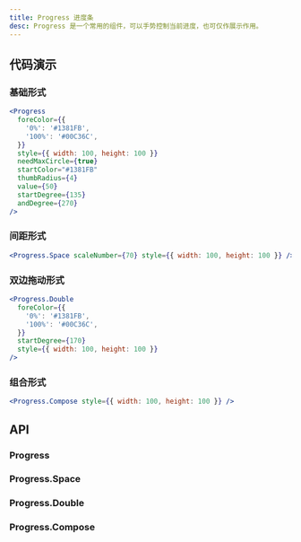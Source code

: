 ```yaml
---
title: Progress 进度条
desc: Progress 是一个常用的组件，可以手势控制当前进度，也可仅作展示作用。
---
```


## 代码演示

### 基础形式

```jsx
<Progress
  foreColor={{
    '0%': '#1381FB',
    '100%': '#00C36C',
  }}
  style={{ width: 100, height: 100 }}
  needMaxCircle={true}
  startColor="#1381FB"
  thumbRadius={4}
  value={50}
  startDegree={135}
  andDegree={270}
/>
```

### 间距形式

```jsx
<Progress.Space scaleNumber={70} style={{ width: 100, height: 100 }} />
```

### 双边拖动形式

```jsx
<Progress.Double
  foreColor={{
    '0%': '#1381FB',
    '100%': '#00C36C',
  }}
  startDegree={170}
  style={{ width: 100, height: 100 }}
/>
```

### 组合形式

```jsx
<Progress.Compose style={{ width: 100, height: 100 }} />
```

## API

### Progress

<Props name="ProgressProps"></Props>

### Progress.Space

<Props name="SpaceProps"></Props>

### Progress.Double

<Props name="DoubleProps"></Props>

### Progress.Compose

<Props name="ComposeProps"></Props>
